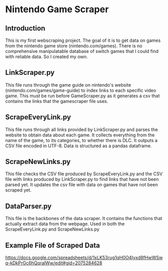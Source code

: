 # Nintendo Game Scraper

## Introduction
This is my first webscraping project. The goal of it is to get data on games from the nintendo game store (nintendo.com/games). There is no comprehensive manipulatable database of switch games that I could find with reliable data. So I created my own.

## LinkScraper.py
This file runs through the game guide on nintendo's website (nintendo.com/games/game-guide) to index links to each specific video game. This must be run before GameScraper.py as it generates a csv that contains the links that the gamescraper file uses.

## ScrapeEveryLink.py
This file runs through all links provided by LinkScraper.py and parses the website to obtain data about each game. It collects everything from the name of the game, to its categories, to whether there is DLC. It outputs a CSV file encoded in UTF-8. Data is structured as a pandas dataframe.

## ScrapeNewLinks.py
This file checks the CSV file produced by ScrapeEveryLink.py and the CSV file with links produced by LinkScraper.py to find links that have not been parsed yet. It updates the csv file with data on games that have not been scraped yet.

## DataParser.py
This file is the backbones of the data scraper. It contains the functions that actually extract data from the webpage. Used in both the ScrapeEveryLink.py and ScrapeNewLinks.py 


## Example File of Scraped Data
https://docs.google.com/spreadsheets/d/1xLK53rug1qH0O4Iyxd8fHwWSwq-kDkPrGc6hQqraIWw/edit#gid=2075284628
